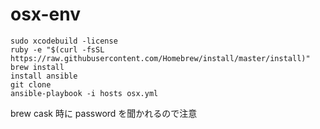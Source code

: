 # osx-env

```
sudo xcodebuild -license
ruby -e "$(curl -fsSL https://raw.githubusercontent.com/Homebrew/install/master/install)"
brew install
install ansible
git clone 
ansible-playbook -i hosts osx.yml
```

brew cask 時に password を聞かれるので注意
